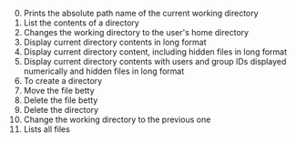 0. Prints the absolute path name of the current working directory
1. List the contents of a directory
2. Changes the working directory to the user's home directory
3. Display current directory contents in long format
4. Display current directory content, including hidden files in long format
5. Display current directory contents with users and group IDs displayed numerically and hidden files in long format
6. To create a directory
7. Move the file betty
8. Delete the file betty
9. Delete the directory
10. Change the working directory to the previous one
11. Lists all files   
